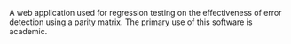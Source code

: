 A web application used for regression testing on the effectiveness of error detection using a parity matrix.  The primary use of this software is academic.